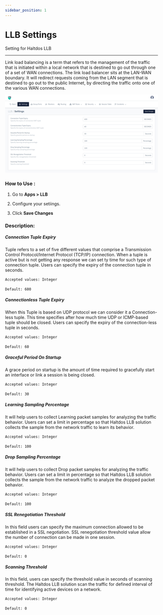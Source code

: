 ```yaml
---
sidebar_position: 1
---
```



# LLB Settings

Setting for Haltdos LLB

---

Link load balancing is a term that refers to the management of the traffic that is initiated within a local network that is destined to go out through one of a set of WAN connections. The link load balancer sits at the LAN-WAN boundary. It will redirect requests coming from the LAN segment that is destined to go out to the public Internet, by directing the traffic onto one of the various WAN connections.

![llbsettings](/img/llb/v8/llb_settings.png)

### **How to Use :**

1. Go to **Apps > LLB**

2. Configure your setiings.

3. Click **Save Changes**

### **Description:**

##### **Connection Tuple Expiry**

Tuple refers to a set of five different values that comprise a Transmission Control Protocol/Internet Protocol (TCP/IP) connection. When a tuple is active but is not getting any response we can set ty time for such type of connection tuple. Users can specify the expiry of the connection tuple in seconds.

    Accepted values: Integer

    Default: 600 

##### **Connectionless Tuple Expiry**

When this Tuple is based on UDP protocol we can consider it a Connection-less tuple. This time specifies after how much time UDP or ICMP-based tuple should be closed. Users can specify the expiry of the connection-less tuple in seconds.

    Accepted values: Integer

    Default: 60 

##### **Graceful Period On Startup**

A grace period on startup is the amount of time required to gracefully start an interface or link a session is being closed.

    Accepted values: Integer

    Default: 30 

##### **Learning Sampling Percentage**

It will help users to collect Learning packet samples for analyzing the traffic behavior. Users can set a limit in percentage so that Haltdos LLB solution collects the sample from the network traffic to learn its behavior.

    Accepted values: Integer

    Default: 100

##### **Drop Sampling Percentage**

It will help users to collect Drop packet samples for analyzing the traffic behavior. Users can set a limit in percentage so that Haltdos LLB solution collects the sample from the network traffic to analyze the dropped packet behavior.

    Accepted values: Integer

    Default: 100 

##### **SSL Renegotiation Threshold**

In this field users can specify the maximum connection allowed to be established in a SSL negotiation. SSL renegotiation threshold value allow the number of connection can be made in one session.

    Accepted values: Integer

    Default: 0 

##### **Scanning Threshold**

In this field, users can specify the threshold value in seconds of scanning threshold. The Haltdos LLB solution scan the traffic for defined interval of time for identifying active devices on a network.

    Accepted values: Integer

    Default: 0 
